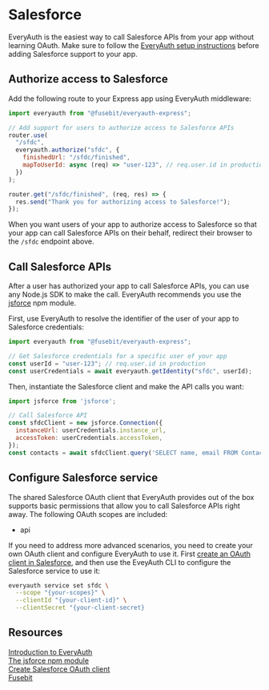 # Salesforce

EveryAuth is the easiest way to call Salesforce APIs from your app without learning OAuth. Make sure to follow the [EveryAuth setup instructions](../README.md) before adding Salesforce support to your app.

## Authorize access to Salesforce

Add the following route to your Express app using EveryAuth middleware:

```javascript
import everyauth from "@fusebit/everyauth-express";

// Add support for users to authorize access to Salesforce APIs
router.use(
  "/sfdc",
  everyauth.authorize("sfdc", {
    finishedUrl: "/sfdc/finished",
    mapToUserId: async (req) => "user-123", // req.user.id in production
  })
);

router.get("/sfdc/finished", (req, res) => {
  res.send("Thank you for authorizing access to Salesforce!");
});
```

When you want users of your app to authorize access to Salesforce so that your app can call Salesforce APIs on their behalf, redirect their browser to the `/sfdc` endpoint above.

## Call Salesforce APIs

After a user has authorized your app to call Salesforce APIs, you can use any Node.js SDK to make the call. EveryAuth recommends you use the [jsforce](https://www.npmjs.com/package/jsforce) npm module.

First, use EveryAuth to resolve the identifier of the user of your app to Salesforce credentials:

```javascript
import everyauth from "@fusebit/everyauth-express";

// Get Salesforce credentials for a specific user of your app
const userId = "user-123"; // req.user.id in production
const userCredentials = await everyauth.getIdentity("sfdc", userId);
```

Then, instantiate the Salesforce client and make the API calls you want:

```javascript
import jsforce from 'jsforce';

// Call Salesforce API
const sfdcClient = new jsforce.Connection({
  instanceUrl: userCredentials.instance_url,
  accessToken: userCredentials.accessToken,
});
const contacts = await sfdcClient.query('SELECT name, email FROM Contact');
```

## Configure Salesforce service

The shared Salesforce OAuth client that EveryAuth provides out of the box supports basic permissions that allow you to call Salesforce APIs right away. The following OAuth scopes are included:
* api

If you need to address more advanced scenarios, you need to create your own OAuth client and configure EveryAuth to use it. First [create an OAuth client in Salesforce](https://developer.salesforce.com/docs/atlas.en-us.api_streaming.meta/api_streaming/code_sample_auth_oauth.htm), and then use the EveyAuth CLI to configure the Salesforce service to use it:

```bash
everyauth service set sfdc \
  --scope "{your-scopes}" \
  --clientId "{your-client-id}" \
  --clientSecret "{your-client-secret}
```

## Resources

[Introduction to EveryAuth](../README.md)  
[The jsforce npm module](https://www.npmjs.com/package/jsforce)  
[Create Salesforce OAuth client](https://developer.salesforce.com/docs/atlas.en-us.api_streaming.meta/api_streaming/code_sample_auth_oauth.htm)  
[Fusebit](https://fusebit.io)

